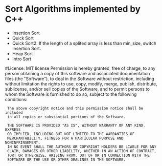 # Sort Algorithms implemented by C++
- Insertion Sort
- Quick Sort
- Quick Sort2: If the length of a splited array is less than min_size, switch Insertion Sort.
- Heap Sort
- Intro Sort

#License: MIT license
     Permission is hereby granted, free of charge, to any person obtaining
     a copy of this software and associated documentation files (the
     "Software"), to deal in the Software without restriction, including
     without limitation the rights to use, copy, modify, merge, publish,
     distribute, sublicense, and/or sell copies of the Software, and to
     permit persons to whom the Software is furnished to do so, subject to
     the following conditions:

     The above copyright notice and this permission notice shall be included
     in all copies or substantial portions of the Software.

     THE SOFTWARE IS PROVIDED "AS IS", WITHOUT WARRANTY OF ANY KIND, EXPRESS
     OR IMPLIED, INCLUDING BUT NOT LIMITED TO THE WARRANTIES OF
     MERCHANTABILITY, FITNESS FOR A PARTICULAR PURPOSE AND NONINFRINGEMENT.
     IN NO EVENT SHALL THE AUTHORS OR COPYRIGHT HOLDERS BE LIABLE FOR ANY
     CLAIM, DAMAGES OR OTHER LIABILITY, WHETHER IN AN ACTION OF CONTRACT,
     TORT OR OTHERWISE, ARISING FROM, OUT OF OR IN CONNECTION WITH THE
     SOFTWARE OR THE USE OR OTHER DEALINGS IN THE SOFTWARE.

